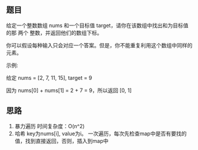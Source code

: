 
## 题目
给定一个整数数组 nums 和一个目标值 target，请你在该数组中找出和为目标值的那 两个 整数，并返回他们的数组下标。

你可以假设每种输入只会对应一个答案。但是，你不能重复利用这个数组中同样的元素。

示例:

给定 nums = [2, 7, 11, 15], target = 9

因为 nums[0] + nums[1] = 2 + 7 = 9，所以返回 [0, 1]
## 思路
1. 暴力遍历 时间复杂度：O(n^2)
2. 哈希
 key为nums[i], value为i。 一次遍历，每次先检查map中是否有要找的值，找到直接返回，否则，插入到map中